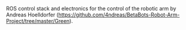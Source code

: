 ROS control stack and electronics for the control of the robotic arm by Andreas Hoelldorfer (https://github.com/4ndreas/BetaBots-Robot-Arm-Project/tree/master/Green).
